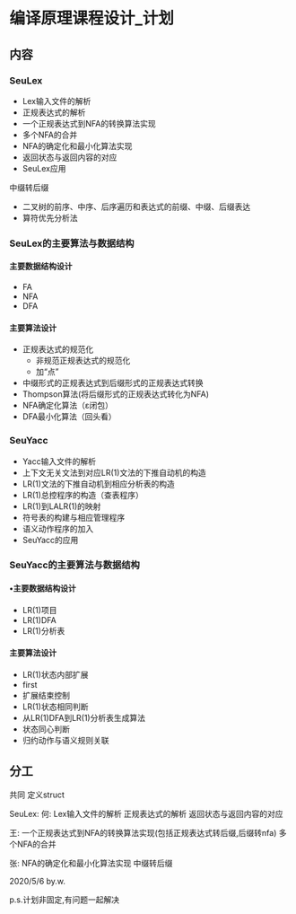 # 编译原理课程设计_计划



## 内容



### SeuLex

- Lex输入文件的解析
- 正规表达式的解析
- 一个正规表达式到NFA的转换算法实现
- 多个NFA的合并
- NFA的确定化和最小化算法实现
- 返回状态与返回内容的对应
- SeuLex应用



中缀转后缀

- 二叉树的前序、中序、后序遍历和表达式的前缀、中缀、后缀表达
- 算符优先分析法



### SeuLex的主要算法与数据结构

#### 主要数据结构设计

- FA
- NFA
- DFA

#### 主要算法设计

- 正规表达式的规范化
  - 非规范正规表达式的规范化
  - 加“点”
- 中缀形式的正规表达式到后缀形式的正规表达式转换
- Thompson算法(将后缀形式的正规表达式转化为NFA)
- NFA确定化算法（ε闭包）
- DFA最小化算法（回头看）



### SeuYacc

- Yacc输入文件的解析
- 上下文无关文法到对应LR(1)文法的下推自动机的构造
- LR(1)文法的下推自动机到相应分析表的构造
- LR(1)总控程序的构造（查表程序）
- LR(1)到LALR(1)的映射
- 符号表的构建与相应管理程序
- 语义动作程序的加入
- SeuYacc的应用



### SeuYacc的主要算法与数据结构

#### •主要数据结构设计

- LR(1)项目
- LR(1)DFA
- LR(1)分析表

#### 主要算法设计

- LR(1)状态内部扩展
- first
- 扩展结束控制
- LR(1)状态相同判断
- 从LR(1)DFA到LR(1)分析表生成算法
- 状态同心判断
- 归约动作与语义规则关联





## 分工
共同 定义struct

SeuLex:
何:
Lex输入文件的解析
正规表达式的解析
返回状态与返回内容的对应

王:
一个正规表达式到NFA的转换算法实现(包括正规表达式转后缀,后缀转nfa)
多个NFA的合并

张:
NFA的确定化和最小化算法实现
中缀转后缀

2020/5/6 by.w.

p.s.计划非固定,有问题一起解决
